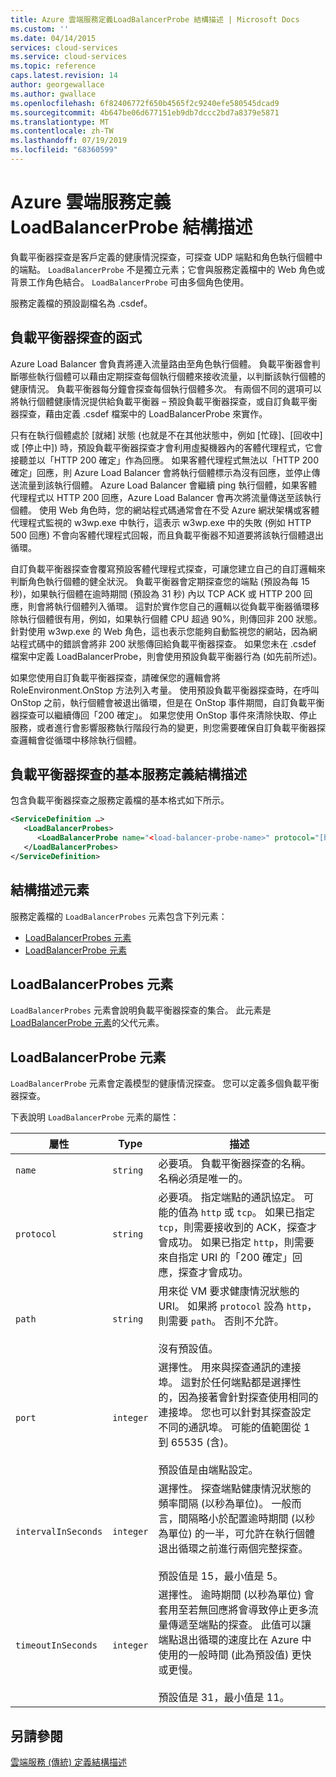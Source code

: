 ```yaml
---
title: Azure 雲端服務定義LoadBalancerProbe 結構描述 | Microsoft Docs
ms.custom: ''
ms.date: 04/14/2015
services: cloud-services
ms.service: cloud-services
ms.topic: reference
caps.latest.revision: 14
author: georgewallace
ms.author: gwallace
ms.openlocfilehash: 6f82406772f650b4565f2c9240efe580545dcad9
ms.sourcegitcommit: 4b647be06d677151eb9db7dccc2bd7a8379e5871
ms.translationtype: MT
ms.contentlocale: zh-TW
ms.lasthandoff: 07/19/2019
ms.locfileid: "68360599"
---
```

# <a name="azure-cloud-services-definition-loadbalancerprobe-schema"></a>Azure 雲端服務定義 LoadBalancerProbe 結構描述
負載平衡器探查是客戶定義的健康情況探查，可探查 UDP 端點和角色執行個體中的端點。 `LoadBalancerProbe` 不是獨立元素；它會與服務定義檔中的 Web 角色或背景工作角色結合。 `LoadBalancerProbe` 可由多個角色使用。

服務定義檔的預設副檔名為 .csdef。

## <a name="the-function-of-a-load-balancer-probe"></a>負載平衡器探查的函式
Azure Load Balancer 會負責將連入流量路由至角色執行個體。 負載平衡器會判斷哪些執行個體可以藉由定期探查每個執行個體來接收流量，以判斷該執行個體的健康情況。 負載平衡器每分鐘會探查每個執行個體多次。 有兩個不同的選項可以將執行個體健康情況提供給負載平衡器 – 預設負載平衡器探查，或自訂負載平衡器探查，藉由定義 .csdef 檔案中的 LoadBalancerProbe 來實作。

只有在執行個體處於 [就緒] 狀態 (也就是不在其他狀態中，例如 [忙碌]、[回收中] 或 [停止中]) 時，預設負載平衡器探查才會利用虛擬機器內的客體代理程式，它會接聽並以「HTTP 200 確定」作為回應。 如果客體代理程式無法以「HTTP 200 確定」回應，則 Azure Load Balancer 會將執行個體標示為沒有回應，並停止傳送流量到該執行個體。 Azure Load Balancer 會繼續 ping 執行個體，如果客體代理程式以 HTTP 200 回應，Azure Load Balancer 會再次將流量傳送至該執行個體。 使用 Web 角色時，您的網站程式碼通常會在不受 Azure 網狀架構或客體代理程式監視的 w3wp.exe 中執行，這表示 w3wp.exe 中的失敗 (例如 HTTP 500 回應) 不會向客體代理程式回報，而且負載平衡器不知道要將該執行個體退出循環。

自訂負載平衡器探查會覆寫預設客體代理程式探查，可讓您建立自己的自訂邏輯來判斷角色執行個體的健全狀況。 負載平衡器會定期探查您的端點 (預設為每 15 秒)，如果執行個體在逾時期間 (預設為 31 秒) 內以 TCP ACK 或 HTTP 200 回應，則會將執行個體列入循環。 這對於實作您自己的邏輯以從負載平衡器循環移除執行個體很有用，例如，如果執行個體 CPU 超過 90%，則傳回非 200 狀態。 針對使用 w3wp.exe 的 Web 角色，這也表示您能夠自動監視您的網站，因為網站程式碼中的錯誤會將非 200 狀態傳回給負載平衡器探查。 如果您未在 .csdef 檔案中定義 LoadBalancerProbe，則會使用預設負載平衡器行為 (如先前所述)。

如果您使用自訂負載平衡器探查，請確保您的邏輯會將 RoleEnvironment.OnStop 方法列入考量。 使用預設負載平衡器探查時，在呼叫 OnStop 之前，執行個體會被退出循環，但是在 OnStop 事件期間，自訂負載平衡器探查可以繼續傳回「200 確定」。 如果您使用 OnStop 事件來清除快取、停止服務，或者進行會影響服務執行階段行為的變更，則您需要確保自訂負載平衡器探查邏輯會從循環中移除執行個體。

## <a name="basic-service-definition-schema-for-a-load-balancer-probe"></a>負載平衡器探查的基本服務定義結構描述
 包含負載平衡器探查之服務定義檔的基本格式如下所示。

```xml
<ServiceDefinition …>
   <LoadBalancerProbes>
      <LoadBalancerProbe name="<load-balancer-probe-name>" protocol="[http|tcp]" path="<uri-for-checking-health-status-of-vm>" port="<port-number>" intervalInSeconds="<interval-in-seconds>" timeoutInSeconds="<timeout-in-seconds>"/>
   </LoadBalancerProbes>
</ServiceDefinition>
```

## <a name="schema-elements"></a>結構描述元素
服務定義檔的 `LoadBalancerProbes` 元素包含下列元素：

- [LoadBalancerProbes 元素](#LoadBalancerProbes)
- [LoadBalancerProbe 元素](#LoadBalancerProbe)

##  <a name="LoadBalancerProbes"></a> LoadBalancerProbes 元素
`LoadBalancerProbes` 元素會說明負載平衡器探查的集合。 此元素是 [LoadBalancerProbe 元素](#LoadBalancerProbe)的父代元素。 

##  <a name="LoadBalancerProbe"></a> LoadBalancerProbe 元素
`LoadBalancerProbe` 元素會定義模型的健康情況探查。 您可以定義多個負載平衡器探查。 

下表說明 `LoadBalancerProbe` 元素的屬性：

|屬性|Type|描述|
| ------------------- | -------- | -----------------|
| `name`              | `string` | 必要項。 負載平衡器探查的名稱。 名稱必須是唯一的。|
| `protocol`          | `string` | 必要項。 指定端點的通訊協定。 可能的值為 `http` 或 `tcp`。 如果已指定 `tcp`，則需要接收到的 ACK，探查才會成功。 如果已指定 `http`，則需要來自指定 URI 的「200 確定」回應，探查才會成功。|
| `path`              | `string` | 用來從 VM 要求健康情況狀態的 URI。 如果將 `protocol` 設為 `http`，則需要 `path`。 否則不允許。<br /><br /> 沒有預設值。|
| `port`              | `integer` | 選擇性。 用來與探查通訊的連接埠。 這對於任何端點都是選擇性的，因為接著會針對探查使用相同的連接埠。 您也可以針對其探查設定不同的通訊埠。 可能的值範圍從 1 到 65535 (含)。<br /><br /> 預設值是由端點設定。|
| `intervalInSeconds` | `integer` | 選擇性。 探查端點健康情況狀態的頻率間隔 (以秒為單位)。 一般而言，間隔略小於配置逾時期間 (以秒為單位) 的一半，可允許在執行個體退出循環之前進行兩個完整探查。<br /><br /> 預設值是 15，最小值是 5。|
| `timeoutInSeconds`  | `integer` | 選擇性。 逾時期間 (以秒為單位) 會套用至若無回應將會導致停止更多流量傳遞至端點的探查。 此值可以讓端點退出循環的速度比在 Azure 中使用的一般時間 (此為預設值) 更快或更慢。<br /><br /> 預設值是 31，最小值是 11。|

## <a name="see-also"></a>另請參閱
[雲端服務 (傳統) 定義結構描述](schema-csdef-file.md)